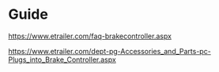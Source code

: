 # Guide
https://www.etrailer.com/faq-brakecontroller.aspx

https://www.etrailer.com/dept-pg-Accessories_and_Parts-pc-Plugs_into_Brake_Controller.aspx
